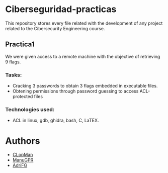 # Ciberseguridad-practicas

This repository stores every file related with the development of any project related to the Cibersecurity Engineering course.

## Practica1
We were given access to a remote machine with the objective of retrieving 9 flags.

### **Tasks:**
- Cracking 3 passwords to obtain 3 flags embedded in executable files.
- Obtening permissions through password guessing to access ACL-protected files

### **Technologies used**: 
- ACL in linux, gdb, ghidra, bash, C, LaTEX.

# Authors 
- [CLopMan](https://github.com/CLopman)
- [ManuGPR](https://github.com/ManuGPR)
- [AdriFG](https://github.com/Adri-Extremix)

